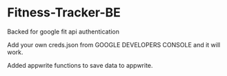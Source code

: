 # Fitness-Tracker-BE
Backed for google fit api authentication

Add your own creds.json from GOOGLE DEVELOPERS CONSOLE and it will work.

Added appwrite functions to save data to appwrite.
